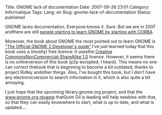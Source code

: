Title: GNOME lack of documentation
Date: 2007-09-26 23:01
Category: Informatique
Tags:
Lang: en
Slug: gnome-lack-of-documentation
Status: published

GNOME lacks documentation. Everyone knows it. Sure. But we are in 2007 andthere are still [people starting to learn GNOME by starting with CORBA](http://gnomesupport.org/forums/viewtopic.php?p=52253&sid=3748ae926f92152415b3086e5358a114#52253).

Moreover, the book about GNOME the most pointed out to learn GNOME is ["The Official GNOME 2 Developer's guide"](http://nostarch.com/gnome.htm).I've just learned today that this book uses a (mostly) free licence: it usesthe [Creative CommonsNonCommercial-ShareAlike 1.0](http://creativecommons.org/licenses/by-sa/1.0/) licence. However, it seems there is no onlineversion of this book (p2p excepted, I heard). This means no one can correct thebook that is beginning to become a bit outdated, thanks to project Ridley andother things. Also, I've bought this book, but I don't have any electronicversion to search information in it, which is also quite a bit annoying.

I just hope that the upcoming library.gnome.org project, and that the [www.gnome.org revamp](http://desdeamericaconamor.org/blog/node/340) thatQuim Gil is leading will help newbies with that, so that they can easily knowwhere to start, what is up to date, and what is updated....
